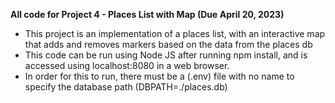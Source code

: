 **All code for Project 4 - Places List with Map (Due April 20, 2023)**

- This project is an implementation of a places list, with an interactive map that adds and removes markers based on the data from the places db
- This code can be run using Node JS after running npm install, and is accessed using localhost:8080 in a web browser.
- In order for this to run, there must be a (.env) file with no name to specify the database path (DBPATH=./places.db)
